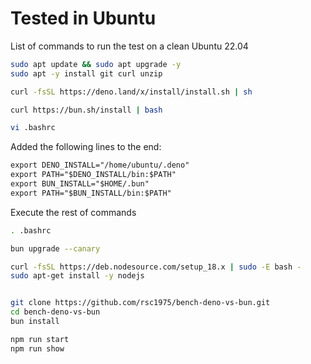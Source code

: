 # Tested in Ubuntu

List of commands to run the test on a clean Ubuntu 22.04

```bash
sudo apt update && sudo apt upgrade -y
sudo apt -y install git curl unzip

curl -fsSL https://deno.land/x/install/install.sh | sh

curl https://bun.sh/install | bash

vi .bashrc
```

Added the following lines to the end:

```txt
export DENO_INSTALL="/home/ubuntu/.deno"
export PATH="$DENO_INSTALL/bin:$PATH"
export BUN_INSTALL="$HOME/.bun"
export PATH="$BUN_INSTALL/bin:$PATH"
```

Execute the rest of commands

```bash
. .bashrc

bun upgrade --canary

curl -fsSL https://deb.nodesource.com/setup_18.x | sudo -E bash -
sudo apt-get install -y nodejs


git clone https://github.com/rsc1975/bench-deno-vs-bun.git
cd bench-deno-vs-bun
bun install

npm run start
npm run show

```